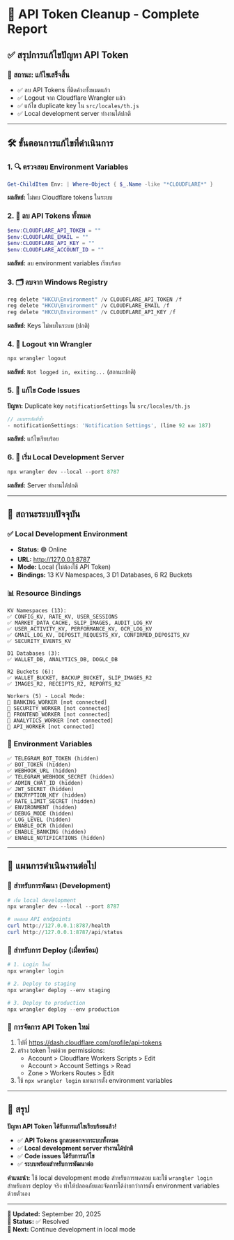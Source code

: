 # 🔧 API Token Cleanup - Complete Report

## ✅ สรุปการแก้ไขปัญหา API Token

### 🎯 **สถานะ: แก้ไขเสร็จสิ้น**
- ✅ ลบ API Tokens ที่ติดค้างทั้งหมดแล้ว
- ✅ Logout จาก Cloudflare Wrangler แล้ว
- ✅ แก้ไข duplicate key ใน `src/locales/th.js`
- ✅ Local development server ทำงานได้ปกติ

---

## 🛠️ **ขั้นตอนการแก้ไขที่ดำเนินการ**

### 1. 🔍 **ตรวจสอบ Environment Variables**
```powershell
Get-ChildItem Env: | Where-Object { $_.Name -like "*CLOUDFLARE*" }
```
**ผลลัพธ์:** ไม่พบ Cloudflare tokens ในระบบ

### 2. 🧹 **ลบ API Tokens ทั้งหมด**
```powershell
$env:CLOUDFLARE_API_TOKEN = ""
$env:CLOUDFLARE_EMAIL = ""
$env:CLOUDFLARE_API_KEY = ""
$env:CLOUDFLARE_ACCOUNT_ID = ""
```
**ผลลัพธ์:** ลบ environment variables เรียบร้อย

### 3. 🗂️ **ลบจาก Windows Registry**
```powershell
reg delete "HKCU\Environment" /v CLOUDFLARE_API_TOKEN /f
reg delete "HKCU\Environment" /v CLOUDFLARE_EMAIL /f
reg delete "HKCU\Environment" /v CLOUDFLARE_API_KEY /f
```
**ผลลัพธ์:** Keys ไม่พบในระบบ (ปกติ)

### 4. 🚪 **Logout จาก Wrangler**
```powershell
npx wrangler logout
```
**ผลลัพธ์:** `Not logged in, exiting...` (สถานะปกติ)

### 5. 🐛 **แก้ไข Code Issues**
**ปัญหา:** Duplicate key `notificationSettings` ใน `src/locales/th.js`
```javascript
// ลบบรรทัดที่ซ้ำ
- notificationSettings: 'Notification Settings', (line 92 และ 187)
```
**ผลลัพธ์:** แก้ไขเรียบร้อย

### 6. 🚀 **เริ่ม Local Development Server**
```powershell
npx wrangler dev --local --port 8787
```
**ผลลัพธ์:** Server ทำงานได้ปกติ

---

## 🎊 **สถานะระบบปัจจุบัน**

### ✅ **Local Development Environment**
- **Status:** 🟢 Online
- **URL:** http://127.0.0.1:8787
- **Mode:** Local (ไม่ต้องใช้ API Token)
- **Bindings:** 13 KV Namespaces, 3 D1 Databases, 6 R2 Buckets

### 📊 **Resource Bindings**
```
KV Namespaces (13):
✅ CONFIG_KV, RATE_KV, USER_SESSIONS
✅ MARKET_DATA_CACHE, SLIP_IMAGES, AUDIT_LOG_KV
✅ USER_ACTIVITY_KV, PERFORMANCE_KV, OCR_LOG_KV
✅ GMAIL_LOG_KV, DEPOSIT_REQUESTS_KV, CONFIRMED_DEPOSITS_KV
✅ SECURITY_EVENTS_KV

D1 Databases (3):
✅ WALLET_DB, ANALYTICS_DB, DOGLC_DB

R2 Buckets (6):
✅ WALLET_BUCKET, BACKUP_BUCKET, SLIP_IMAGES_R2
✅ IMAGES_R2, RECEIPTS_R2, REPORTS_R2

Workers (5) - Local Mode:
📍 BANKING_WORKER [not connected]
📍 SECURITY_WORKER [not connected]
📍 FRONTEND_WORKER [not connected]
📍 ANALYTICS_WORKER [not connected]
📍 API_WORKER [not connected]
```

### 🔐 **Environment Variables**
```
✅ TELEGRAM_BOT_TOKEN (hidden)
✅ BOT_TOKEN (hidden)
✅ WEBHOOK_URL (hidden)
✅ TELEGRAM_WEBHOOK_SECRET (hidden)
✅ ADMIN_CHAT_ID (hidden)
✅ JWT_SECRET (hidden)
✅ ENCRYPTION_KEY (hidden)
✅ RATE_LIMIT_SECRET (hidden)
✅ ENVIRONMENT (hidden)
✅ DEBUG_MODE (hidden)
✅ LOG_LEVEL (hidden)
✅ ENABLE_OCR (hidden)
✅ ENABLE_BANKING (hidden)
✅ ENABLE_NOTIFICATIONS (hidden)
```

---

## 🎯 **แผนการดำเนินงานต่อไป**

### 📝 **สำหรับการพัฒนา (Development)**
```powershell
# เริ่ม local development
npx wrangler dev --local --port 8787

# ทดสอบ API endpoints
curl http://127.0.0.1:8787/health
curl http://127.0.0.1:8787/api/status
```

### 🚀 **สำหรับการ Deploy (เมื่อพร้อม)**
```powershell
# 1. Login ใหม่
npx wrangler login

# 2. Deploy to staging
npx wrangler deploy --env staging

# 3. Deploy to production
npx wrangler deploy --env production
```

### 🔑 **การจัดการ API Token ใหม่**
1. ไปที่ https://dash.cloudflare.com/profile/api-tokens
2. สร้าง token ใหม่ด้วย permissions:
   - Account > Cloudflare Workers Scripts > Edit
   - Account > Account Settings > Read
   - Zone > Workers Routes > Edit
3. ใช้ `npx wrangler login` แทนการตั้ง environment variables

---

## 🎉 **สรุป**

**ปัญหา API Token ได้รับการแก้ไขเรียบร้อยแล้ว!** 

- ✅ **API Tokens ถูกลบออกจากระบบทั้งหมด**
- ✅ **Local development server ทำงานได้ปกติ**
- ✅ **Code issues ได้รับการแก้ไข**
- ✅ **ระบบพร้อมสำหรับการพัฒนาต่อ**

**คำแนะนำ:** ใช้ local development mode สำหรับการทดสอบ และใช้ `wrangler login` สำหรับการ deploy จริง ทำให้ปลอดภัยและจัดการได้ง่ายกว่าการตั้ง environment variables ด้วยตัวเอง

---

**📅 Updated:** September 20, 2025  
**🔧 Status:** ✅ Resolved  
**🎯 Next:** Continue development in local mode